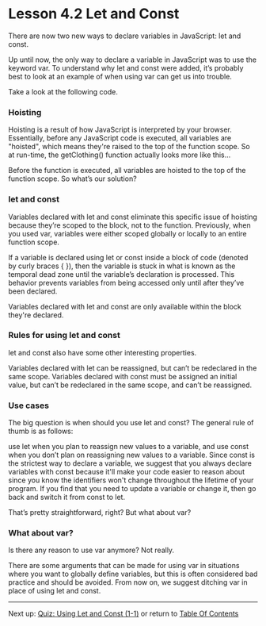 # Lesson 4.2 Let and Const

There are now two new ways to declare variables in JavaScript: let and const.

Up until now, the only way to declare a variable in JavaScript was to use the keyword var. To understand why let and const were added, it’s probably best to look at an example of when using var can get us into trouble.

Take a look at the following code.

### Hoisting
Hoisting is a result of how JavaScript is interpreted by your browser. Essentially, before any JavaScript code is executed, all variables are "hoisted", which means they're raised to the top of the function scope. So at run-time, the getClothing() function actually looks more like this…


Before the function is executed, all variables are hoisted to the top of the function scope. So what’s our solution?

### let and const
Variables declared with let and const eliminate this specific issue of hoisting because they’re scoped to the block, not to the function. Previously, when you used var, variables were either scoped globally or locally to an entire function scope.

If a variable is declared using let or const inside a block of code (denoted by curly braces { }), then the variable is stuck in what is known as the temporal dead zone until the variable’s declaration is processed. This behavior prevents variables from being accessed only until after they’ve been declared.


Variables declared with let and const are only available within the block they're declared.

### Rules for using let and const
let and const also have some other interesting properties.

Variables declared with let can be reassigned, but can’t be redeclared in the same scope.
Variables declared with const must be assigned an initial value, but can’t be redeclared in the same scope, and can’t be reassigned.

### Use cases
The big question is when should you use let and const? The general rule of thumb is as follows:

use let when you plan to reassign new values to a variable, and
use const when you don’t plan on reassigning new values to a variable.
Since const is the strictest way to declare a variable, we suggest that you always declare variables with const because it'll make your code easier to reason about since you know the identifiers won't change throughout the lifetime of your program. If you find that you need to update a variable or change it, then go back and switch it from const to let.

That’s pretty straightforward, right? But what about var?

### What about var?
Is there any reason to use var anymore? Not really.

There are some arguments that can be made for using var in situations where you want to globally define variables, but this is often considered bad practice and should be avoided. From now on, we suggest ditching var in place of using let and const.

- - -
Next up: [Quiz: Using Let and Const (1-1)](ND024_Part3_Lesson04_03.md) or return to [Table Of Contents](./ND024_TableOfContents.md)
